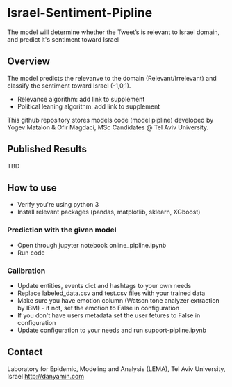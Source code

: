 # Israel-Sentiment-Pipline
The model will determine whether the Tweet’s is relevant to Israel domain, and predict it's sentiment toward Israel

## Overview
The model predicts the relevanve to the domain (Relevant/Irrelevant) and classify the sentiment toward Israel (-1,0,1).

* Relevance algorithm: add link to supplement
* Political leaning algorithm: add link to supplement

This github repository stores models code (model pipline) developed by Yogev Matalon & Ofir Magdaci, MSc Candidates @ Tel Aviv University. 

## Published Results
TBD

## How to use
* Verify you're using python 3
* Install relevant packages (pandas, matplotlib, sklearn, XGboost)

### Prediction with the given model
* Open through jupyter notebook online_pipline.ipynb
* Run code

### Calibration
* Update entities, events dict and hashtags to your own needs
* Replace labeled_data.csv and test.csv files with your trained data
* Make sure you have emotion column (Watson tone analyzer extraction by IBM) - if not, set the emotion to False in configuration
* If you don't have users metadata set the user fetures to False in configuration
* Update configuration to your needs and run support-pipline.ipynb 

## Contact
Laboratory for Epidemic, Modeling and Analysis (LEMA), Tel Aviv University, Israel
http://danyamin.com 
